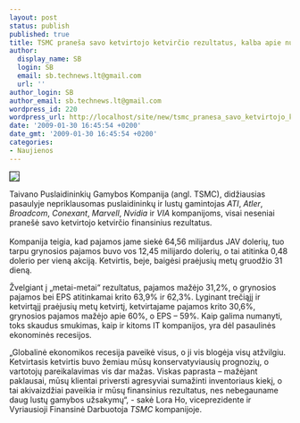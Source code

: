 ```yaml
---
layout: post
status: publish
published: true
title: TSMC praneša savo ketvirtojo ketvirčio rezultatus, kalba apie nuostolius
author:
  display_name: SB
  login: SB
  email: sb.technews.lt@gmail.com
  url: ''
author_login: SB
author_email: sb.technews.lt@gmail.com
wordpress_id: 220
wordpress_url: http://localhost/site/new/tsmc_pranesa_savo_ketvirtojo_ketvircio_rezultatus__kalba_apie_nuostolius/
date: '2009-01-30 16:45:54 +0200'
date_gmt: '2009-01-30 16:45:54 +0200'
categories:
- Naujienos
---
```

<div class="imgright"><img src="http://tbn0.google.com/images?q=tbn:LnTggcxTOKQ7AM:http://farm4.static.flickr.com/3016/2365149388_69d4ac913d.jpg" border="1" /></div>
<p>Taivano Puslaidininkių Gamybos Kompanija (angl. TSMC), didžiausias pasaulyje nepriklausomas puslaidininkų ir lustų gamintojas <i>ATI</i>, <i>Atler</i>, <i>Broadcom</i>, <i>Conexant</i>, <i>Marvell</i>, <i>Nvidia</i> ir <i>VIA</i> kompanijoms, visai neseniai pranešė savo ketvirtojo ketvirčio finansinius rezultatus.<br />
<br />Kompanija teigia, kad pajamos jame siekė 64,56 milijardus JAV dolerių, tuo tarpu grynosios pajamos buvo vos 12,45 milijardo dolerių, o tai atitinka 0,48 dolerio per vieną akciją. Ketvirtis, beje, baigėsi praėjusių metų gruodžio 31 dieną.</p>
<p>Žvelgiant į „metai-metai“ rezultatus, pajamos mažėjo 31,2%, o grynosios pajamos bei EPS atitinkamai krito 63,9% ir 62,3%. Lyginant trečiąjį ir ketvirtąjį praėjusių metų ketvirtį, ketvirtajame pajamos krito 30,6%, grynosios pajamos mažėjo apie 60%, o EPS – 59%. Kaip galima numanyti, toks skaudus smukimas, kaip ir kitoms IT kompanijos, yra dėl pasaulinės ekonominės recesijos.</p>
<p>„Globalinė ekonomikos recesija paveikė visus, o ji vis blogėja visų atžvilgiu. Ketvirtasis ketvirtis buvo žemiau mūsų konservatyviausių prognozių, o vartotojų pareikalavimas vis dar mažas. Viskas paprasta – mažėjant paklausai, mūsų klientai priversti agresyviai sumažinti inventoriaus kiekį, o tai akivaizdžiai paveikia ir mūsų finansinius rezultatus, nes nebegauname daug lustų gamybos užsakymų“, - sakė Lora Ho, viceprezidente ir Vyriausioji Finansinė Darbuotoja <i>TSMC</i> kompanijoje.</p>
